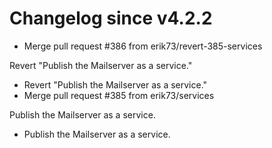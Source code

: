 # Changelog since v4.2.2
- Merge pull request #386 from erik73/revert-385-services

Revert "Publish the Mailserver as a service." 
- Revert "Publish the Mailserver as a service." 
- Merge pull request #385 from erik73/services

Publish the Mailserver as a service. 
- Publish the Mailserver as a service. 
